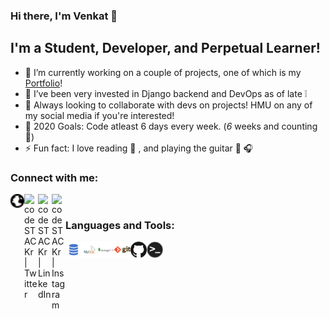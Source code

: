 <!--
**Venkatavaradan-R/venkatavaradan-r** is a ✨ _special_ ✨ repository because its `README.md` (this file) appears on your GitHub profile.
-->

<!-- in your header -->
<link rel="stylesheet" href="https://cdn.jsdelivr.net/gh/konpa/devicon@master/devicon.min.css">

### Hi there, I'm Venkat 👋

## I'm a Student, Developer, and Perpetual Learner!

- 🔭 I’m currently working on a couple of projects, one of which is my [Portfolio][portfolio]!
- 🌱 I’ve been very invested in Django backend and DevOps as of late :grey_exclamation:
- 👯 Always looking to collaborate with devs on projects! HMU on any of my social media if you're interested!
- 🥅 2020 Goals: Code atleast 6 days every week. (_6_ weeks and counting:muscle:)
- ⚡ Fun fact: I love reading :book: , and playing the guitar :guitar: :headphones:

### Connect with me:

[<img align="left" alt="codeSTACKr.com" width="22px" src="https://raw.githubusercontent.com/iconic/open-iconic/master/svg/globe.svg" />][portfolio]
[<img align="left" alt="codeSTACKr | Twitter" width="22px" src="https://cdn.jsdelivr.net/npm/simple-icons@v3/icons/twitter.svg" />][twitter]
[<img align="left" alt="codeSTACKr | LinkedIn" width="22px" src="https://cdn.jsdelivr.net/npm/simple-icons@v3/icons/linkedin.svg" />][linkedin]
[<img align="left" alt="codeSTACKr | Instagram" width="22px" src="https://cdn.jsdelivr.net/npm/simple-icons@v3/icons/instagram.svg" />][instagram]

<br />

### Languages and Tools:

<img align="left" alt="SQL" width="26px" src="https://raw.githubusercontent.com/github/explore/80688e429a7d4ef2fca1e82350fe8e3517d3494d/topics/sql/sql.png" />
<img align="left" alt="mysql" width="26px" src="https://raw.githubusercontent.com/github/explore/80688e429a7d4ef2fca1e82350fe8e3517d3494d/topics/mysql/mysql.png" />
<img align="left" alt="MongoDB" width="26px" src="https://raw.githubusercontent.com/github/explore/80688e429a7d4ef2fca1e82350fe8e3517d3494d/topics/mongodb/mongodb.png" />
<img align="left" alt="git" width="26px" src="https://raw.githubusercontent.com/github/explore/80688e429a7d4ef2fca1e82350fe8e3517d3494d/topics/git/git.png" />
<img align="left" alt="GitHub" width="26px" src="https://raw.githubusercontent.com/github/explore/78df643247d429f6cc873026c0622819ad797942/topics/github/github.png" />
<img align="left" alt="html5" width="26px" src="https://raw.githubusercontent.com/github/explore/80688e429a7d4ef2fca1e82350fe8e3517d3494d/topics/terminal/terminal.png" />
<i class="devicon-django-plain"></i>

<br />
<br />

[portfolio]: https://venkatavaradans-portfolio.herokuapp.com/index.html
[linkedin]: https://www.linkedin.com/in/venkatavaradan-raghuraman-965445193/
[instagram]: https://www.instagram.com/venky.png/
[twitter]: https://twitter.com/Zora_Awakened_
